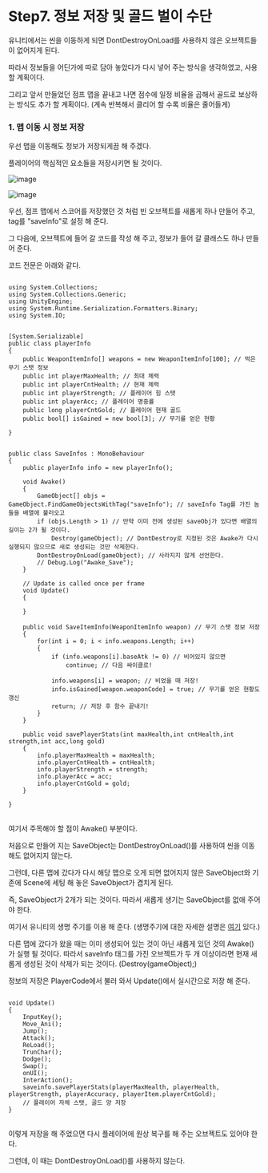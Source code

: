 # Step7. 정보 저장 및 골드 벌이 수단


유니티에서는 씬을 이동하게 되면 DontDestroyOnLoad를 사용하지 않은 오브젝트들이 없어지게 된다.

따라서 정보들을 어딘가에 따로 담아 놓았다가 다시 넣어 주는 방식을 생각하였고, 사용 할 계획이다.

그리고 앞서 만들었던 점프 맵을 끝내고 나면 점수에 일정 비율을 곱해서 골드로 보상하는 방식도 추가 할 계획이다. (계속 반복해서 클리어 할 수록 비율은 줄어들게)

### 1. 맵 이동 시 정보 저장

우선 맵을 이동해도 정보가 저장되게끔 해 주겠다.

플레이어의 핵심적인 요소들을 저장시키면 될 것이다.

![image](https://user-images.githubusercontent.com/66288087/195344247-70afb305-9ac3-407c-86cc-1f8f67b4b23f.png)

![image](https://user-images.githubusercontent.com/66288087/195344298-97268833-1e94-4a04-9ee0-6a91688c6902.png)

우선, 점프 맵에서 스코어를 저장했던 것 처럼 빈 오브젝트를 새롭게 하나 만들어 주고, tag를 "saveInfo"로 설정 해 준다.

그 다음에, 오브젝트에 들어 갈 코드를 작성 해 주고, 정보가 들어 갈 클래스도 하나 만들어 준다.

코드 전문은 아래와 같다.

<pre>
<code>
using System.Collections;
using System.Collections.Generic;
using UnityEngine;
using System.Runtime.Serialization.Formatters.Binary;
using System.IO;


[System.Serializable]
public class playerInfo
{
    public WeaponItemInfo[] weapons = new WeaponItemInfo[100]; // 먹은 무기 스탯 정보
    public int playerMaxHealth; // 최대 체력
    public int playerCntHealth; // 현재 체력
    public int playerStrength; // 플레이어 힘 스탯
    public int playerAcc; // 플레이어 명중률
    public long playerCntGold; // 플레이어 현재 골드
    public bool[] isGained = new bool[3]; // 무기를 얻은 현황

}


public class SaveInfos : MonoBehaviour
{
    public playerInfo info = new playerInfo();

    void Awake()
    {
        GameObject[] objs = GameObject.FindGameObjectsWithTag("saveInfo"); // saveInfo Tag를 가진 놈들을 배열에 불러오고
        if (objs.Length > 1) // 만약 이미 전에 생성된 saveObj가 있다면 배열의 길이는 2가 될 것이다.
            Destroy(gameObject); // DontDestroy로 지정된 것은 Awake가 다시 실행되지 않으므로 새로 생성되는 것만 삭제한다.
        DontDestroyOnLoad(gameObject); // 사라지지 않게 선언한다.
        // Debug.Log("Awake_Save");
    }

    // Update is called once per frame
    void Update()
    {
        
    }

    public void SaveItemInfo(WeaponItemInfo weapon) // 무기 스탯 정보 저장
    {
        for(int i = 0; i < info.weapons.Length; i++)
        {
            if (info.weapons[i].baseAtk != 0) // 비어있지 않으면
                continue; // 다음 싸이클로!

            info.weapons[i] = weapon; // 비었을 때 저장!
            info.isGained[weapon.weaponCode] = true; // 무기를 얻은 현황도 갱신
            return; // 저장 후 함수 끝내기!
        }
    }

    public void savePlayerStats(int maxHealth,int cntHealth,int strength,int acc,long gold)
    {
        info.playerMaxHealth = maxHealth;
        info.playerCntHealth = cntHealth;
        info.playerStrength = strength;
        info.playerAcc = acc;
        info.playerCntGold = gold;
    }

}
</code>
</pre>

여기서 주목해야 할 점이 Awake() 부분이다.

처음으로 만들어 지는 SaveObject는 DontDestroyOnLoad()를 사용하여 씬을 이동해도 없어지지 않는다.

그런데, 다른 맵에 갔다가 다시 해당 맵으로 오게 되면 없어지지 않은 SaveObject와 기존에 Scene에 세팅 해 놓은 SaveObject가 겹치게 된다.

즉, SaveObject가 2개가 되는 것이다. 따라서 새롭게 생기는 SaveObject를 없애 주어야 한다.

여기서 유니티의 생명 주기를 이용 해 준다. (생명주기에 대한 자세한 설명은 [여기](https://itmining.tistory.com/47) 있다.)

다른 맵에 갔다가 왔을 때는 이미 생성되어 있는 것이 아닌 새롭게 있던 것의 Awake()가 실행 될 것이다. 따라서 saveInfo 태그를 가진 오브젝트가 두 개 이상이라면 현재 새롭게 생성된 것이 삭제가 되는 것이다. (Destroy(gameObject);)

정보의 저장은 PlayerCode에서 불러 와서 Update()에서 실시간으로 저장 해 준다.

<pre>
<code>
void Update()
{
    InputKey();
    Move_Ani();
    Jump();
    Attack();
    ReLoad();
    TrunChar();
    Dodge();
    Swap();
    onUI();
    InterAction();
    saveinfo.savePlayerStats(playerMaxHealth, playerHealth, playerStrength, playerAccuracy, playerItem.playerCntGold);
    // 플레이어 자체 스탯, 골드 양 저장
}
</code>
</pre>

이렇게 저장을 해 주었으면 다시 플레이어에 원상 복구를 해 주는 오브젝트도 있어야 한다.

그런데, 이 때는 DontDestroyOnLoad()를 사용하지 않는다.


